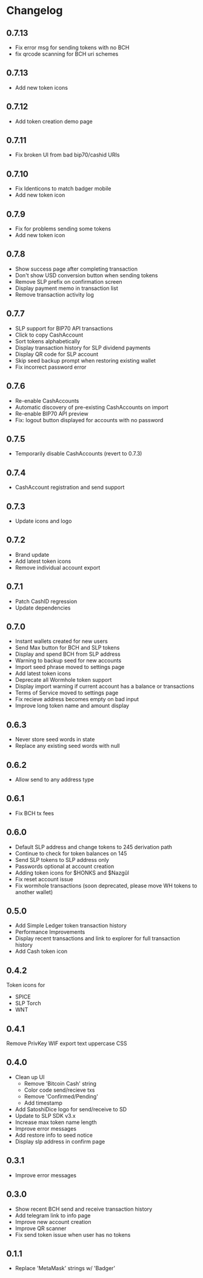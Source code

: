 # Changelog

## 0.7.13
- Fix error msg for sending tokens with no BCH
- fix qrcode scanning for BCH uri schemes

## 0.7.13
- Add new token icons

## 0.7.12
- Add token creation demo page

## 0.7.11
- Fix broken UI from bad bip70/cashid URIs

## 0.7.10
- Fix Identicons to match badger mobile
- Add new token icon

## 0.7.9
- Fix for problems sending some tokens
- Add new token icon

## 0.7.8

- Show success page after completing transaction
- Don't show USD conversion button when sending tokens
- Remove SLP prefix on confirmation screen
- Display payment memo in transaction list
- Remove transaction activity log

## 0.7.7

- SLP support for BIP70 API transactions
- Click to copy CashAccount
- Sort tokens alphabetically
- Display transaction history for SLP dividend payments
- Display QR code for SLP account
- Skip seed backup prompt when restoring existing wallet
- Fix incorrect password error

## 0.7.6

- Re-enable CashAccounts
- Automatic discovery of pre-existing CashAccounts on import
- Re-enable BIP70 API preview
- Fix: logout button displayed for accounts with no password

## 0.7.5

- Temporarily disable CashAccounts (revert to 0.7.3)

## 0.7.4

- CashAccount registration and send support

## 0.7.3

- Update icons and logo

## 0.7.2

- Brand update
- Add latest token icons
- Remove individual account export

## 0.7.1

- Patch CashID regression
- Update dependencies

## 0.7.0

- Instant wallets created for new users
- Send Max button for BCH and SLP tokens
- Display and spend BCH from SLP address
- Warning to backup seed for new accounts
- Import seed phrase moved to settings page
- Add latest token icons
- Deprecate all Wormhole token support
- Display import warning if current account has a balance or transactions
- Terms of Service moved to settings page
- Fix recieve address becomes empty on bad input
- Improve long token name and amount display

## 0.6.3

- Never store seed words in state
- Replace any existing seed words with null

## 0.6.2

- Allow send to any address type

## 0.6.1

- Fix BCH tx fees

## 0.6.0

- Default SLP address and change tokens to 245 derivation path
- Continue to check for token balances on 145
- Send SLP tokens to SLP address only
- Passwords optional at account creation
- Adding token icons for $HONKS and $Nazgûl
- Fix reset account issue
- Fix wormhole transactions (soon deprecated, please move WH tokens to another wallet)

## 0.5.0

- Add Simple Ledger token transaction history
- Performance Improvements
- Display recent transactions and link to explorer for full transaction history
- Add Cash token icon

## 0.4.2

Token icons for

- SPICE
- SLP Torch
- WNT

## 0.4.1

Remove PrivKey WIF export text uppercase CSS

## 0.4.0

- Clean up UI
  - Remove 'Bitcoin Cash' string
  - Color code send/recieve txs
  - Remove 'Confirmed/Pending'
  - Add timestamp
- Add SatoshiDice logo for send/receive to SD
- Update to SLP SDK v3.x
- Increase max token name length
- Improve error messages
- Add restore info to seed notice
- Display slp address in confirm page

## 0.3.1

- Improve error messages

## 0.3.0

- Show recent BCH send and receive transaction history
- Add telegram link to info page
- Improve new account creation
- Improve QR scanner
- Fix send token issue when user has no tokens

## 0.1.1

- Replace 'MetaMask' strings w/ 'Badger'
